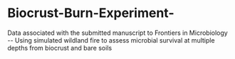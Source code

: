 # Biocrust-Burn-Experiment-
Data associated with the submitted manuscript to Frontiers in Microbiology -- Using simulated wildland fire to assess microbial survival at multiple depths from biocrust and bare soils
